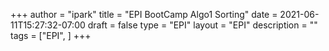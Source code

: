 +++
author = "ipark"
title = "EPI BootCamp Algo1 Sorting"
date =  2021-06-11T15:27:32-07:00
draft =  false
type = "EPI"
layout = "EPI"
description = ""
tags = ["EPI", 
]
+++

